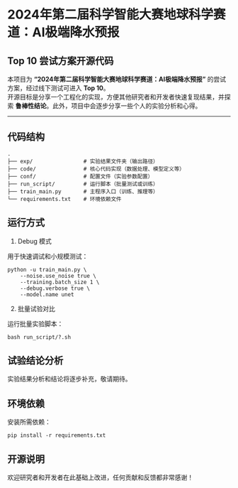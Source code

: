 # **2024年第二届科学智能大赛地球科学赛道：AI极端降水预报**  
## **Top 10 尝试方案开源代码**

本项目为 **“2024年第二届科学智能大赛地球科学赛道：AI极端降水预报”** 的尝试方案，经过线下测试可进入 **Top 10**。  
开源目标是分享一个工程化的实现，方便其他研究者和开发者快速复现结果，并探索 **鲁棒性结论**。此外，项目中会逐步分享一些个人的实验分析和心得。

---

## **代码结构**

```plaintext
.
├── exp/                # 实验结果文件夹（输出路径）
├── code/               # 核心代码实现（数据处理、模型定义等）
├── conf/               # 配置文件（实验参数配置）
├── run_script/         # 运行脚本（批量测试或训练）
├── train_main.py       # 主程序入口（训练、推理等）
└── requirements.txt    # 环境依赖文件
```

## 运行方式

1. Debug 模式

用于快速调试和小规模测试：
```shell
python -u train_main.py \
    --noise.use_noise true \
    --training.batch_size 1 \
    --debug.verbose true \
    --model.name unet
```
2. 批量试验对比

运行批量实验脚本：
```shell
bash run_script/?.sh
```

## 试验结论分析
实验结果分析和结论将逐步补充，敬请期待。

## 环境依赖
安装所需依赖：
```shell
pip install -r requirements.txt
```

## 开源说明
欢迎研究者和开发者在此基础上改进，任何贡献和反馈都非常感谢！
